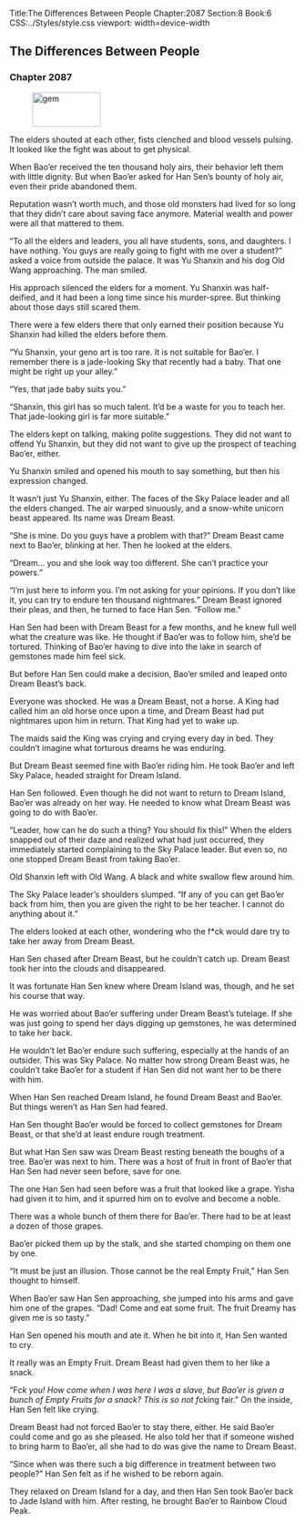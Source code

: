 Title:The Differences Between People 
Chapter:2087 
Section:8 
Book:6 
CSS:../Styles/style.css 
viewport: width=device-width
  
## The Differences Between People
### Chapter 2087
  
<figure>
	<img src="../Images/gem.gif" alt="gem" id="gem" width="120" height="60" />
</figure>
  

  
The elders shouted at each other, fists clenched and blood vessels pulsing. It looked like the fight was about to get physical.

When Bao’er received the ten thousand holy airs, their behavior left them with little dignity. But when Bao’er asked for Han Sen’s bounty of holy air, even their pride abandoned them.

Reputation wasn’t worth much, and those old monsters had lived for so long that they didn’t care about saving face anymore. Material wealth and power were all that mattered to them.

“To all the elders and leaders, you all have students, sons, and daughters. I have nothing. You guys are really going to fight with me over a student?” asked a voice from outside the palace. It was Yu Shanxin and his dog Old Wang approaching. The man smiled.

His approach silenced the elders for a moment. Yu Shanxin was half-deified, and it had been a long time since his murder-spree. But thinking about those days still scared them.

There were a few elders there that only earned their position because Yu Shanxin had killed the elders before them.

“Yu Shanxin, your geno art is too rare. It is not suitable for Bao’er. I remember there is a jade-looking Sky that recently had a baby. That one might be right up your alley.”

“Yes, that jade baby suits you.”

“Shanxin, this girl has so much talent. It’d be a waste for you to teach her. That jade-looking girl is far more suitable.”

The elders kept on talking, making polite suggestions. They did not want to offend Yu Shanxin, but they did not want to give up the prospect of teaching Bao’er, either.

Yu Shanxin smiled and opened his mouth to say something, but then his expression changed.

It wasn’t just Yu Shanxin, either. The faces of the Sky Palace leader and all the elders changed. The air warped sinuously, and a snow-white unicorn beast appeared. Its name was Dream Beast.

“She is mine. Do you guys have a problem with that?” Dream Beast came next to Bao’er, blinking at her. Then he looked at the elders.

“Dream… you and she look way too different. She can’t practice your powers.”

“I’m just here to inform you. I’m not asking for your opinions. If you don’t like it, you can try to endure ten thousand nightmares.” Dream Beast ignored their pleas, and then, he turned to face Han Sen. “Follow me.”

Han Sen had been with Dream Beast for a few months, and he knew full well what the creature was like. He thought if Bao’er was to follow him, she’d be tortured. Thinking of Bao’er having to dive into the lake in search of gemstones made him feel sick.

But before Han Sen could make a decision, Bao’er smiled and leaped onto Dream Beast’s back.

Everyone was shocked. He was a Dream Beast, not a horse. A King had called him an old horse once upon a time, and Dream Beast had put nightmares upon him in return. That King had yet to wake up.

The maids said the King was crying and crying every day in bed. They couldn’t imagine what torturous dreams he was enduring.

But Dream Beast seemed fine with Bao’er riding him. He took Bao’er and left Sky Palace, headed straight for Dream Island.

Han Sen followed. Even though he did not want to return to Dream Island, Bao’er was already on her way. He needed to know what Dream Beast was going to do with Bao’er.

“Leader, how can he do such a thing? You should fix this!” When the elders snapped out of their daze and realized what had just occurred, they immediately started complaining to the Sky Palace leader. But even so, no one stopped Dream Beast from taking Bao’er.

Old Shanxin left with Old Wang. A black and white swallow flew around him.

The Sky Palace leader’s shoulders slumped. “If any of you can get Bao’er back from him, then you are given the right to be her teacher. I cannot do anything about it.”

The elders looked at each other, wondering who the f*ck would dare try to take her away from Dream Beast.

Han Sen chased after Dream Beast, but he couldn’t catch up. Dream Beast took her into the clouds and disappeared.

It was fortunate Han Sen knew where Dream Island was, though, and he set his course that way.

He was worried about Bao’er suffering under Dream Beast’s tutelage. If she was just going to spend her days digging up gemstones, he was determined to take her back.

He wouldn’t let Bao’er endure such suffering, especially at the hands of an outsider. This was Sky Palace. No matter how strong Dream Beast was, he couldn’t take Bao’er for a student if Han Sen did not want her to be there with him.

When Han Sen reached Dream Island, he found Dream Beast and Bao’er. But things weren’t as Han Sen had feared.

Han Sen thought Bao’er would be forced to collect gemstones for Dream Beast, or that she’d at least endure rough treatment.

But what Han Sen saw was Dream Beast resting beneath the boughs of a tree. Bao’er was next to him. There was a host of fruit in front of Bao’er that Han Sen had never seen before, save for one.

The one Han Sen had seen before was a fruit that looked like a grape. Yisha had given it to him, and it spurred him on to evolve and become a noble.

There was a whole bunch of them there for Bao’er. There had to be at least a dozen of those grapes.

Bao’er picked them up by the stalk, and she started chomping on them one by one.

“It must be just an illusion. Those cannot be the real Empty Fruit,” Han Sen thought to himself.

When Bao’er saw Han Sen approaching, she jumped into his arms and gave him one of the grapes. “Dad! Come and eat some fruit. The fruit Dreamy has given me is so tasty.”

Han Sen opened his mouth and ate it. When he bit into it, Han Sen wanted to cry.

It really was an Empty Fruit. Dream Beast had given them to her like a snack.

“F*ck you! How come when I was here I was a slave, but Bao’er is given a bunch of Empty Fruits for a snack? This is so not f*cking fair.” On the inside, Han Sen felt like crying.

Dream Beast had not forced Bao’er to stay there, either. He said Bao’er could come and go as she pleased. He also told her that if someone wished to bring harm to Bao’er, all she had to do was give the name to Dream Beast.

“Since when was there such a big difference in treatment between two people?” Han Sen felt as if he wished to be reborn again.

They relaxed on Dream Island for a day, and then Han Sen took Bao’er back to Jade Island with him. After resting, he brought Bao’er to Rainbow Cloud Peak.
